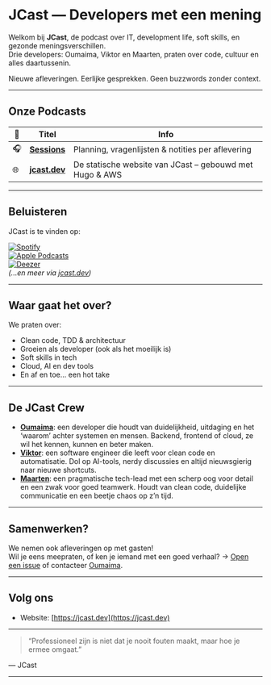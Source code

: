 # JCast — Developers met een mening

Welkom bij **JCast**, de podcast over IT, development life, soft skills, en gezonde meningsverschillen.  
Drie developers: Oumaima, Viktor en Maarten, praten over code, cultuur en alles daartussenin.

Nieuwe afleveringen. Eerlijke gesprekken. Geen buzzwords zonder context.

---

## Onze Podcasts

| 📌 | Titel | Info |
|----|-------|------|
| 🎧 | **[Sessions](https://github.com/jcast-podcast/sessions)** | Planning, vragenlijsten & notities per aflevering |
| 🌐 | **[jcast.dev](https://github.com/jcast-podcast/jcast.dev)** | De statische website van JCast – gebouwd met Hugo & AWS |

---

## Beluisteren

JCast is te vinden op:

[![Spotify](https://img.shields.io/badge/-Spotify-1DB954?style=for-the-badge&logo=spotify&logoColor=white)](https://open.spotify.com/show/...)  
[![Apple Podcasts](https://img.shields.io/badge/-Apple%20Podcasts-000000?style=for-the-badge&logo=apple&logoColor=white)](https://podcasts.apple.com/...)  
[![Deezer](https://img.shields.io/badge/-Deezer-FEAA2D?style=for-the-badge&logo=deezer&logoColor=white)](https://www.deezer.com/...)  
_(...en meer via [jcast.dev](https://jcast.dev))_

---

## Waar gaat het over?

We praten over:

- Clean code, TDD & architectuur
- Groeien als developer (ook als het moeilijk is)
- Soft skills in tech
- Cloud, AI en dev tools
- En af en toe... een hot take

---

## De JCast Crew

- **[Oumaima](https://github.com/OumaimaZerouali)**: een developer die houdt van duidelijkheid, uitdaging en het ‘waarom’ achter systemen en mensen. Backend, frontend of cloud, ze wil het kennen, kunnen en beter maken.
- **[Viktor](https://github.com/ViktorVS1)**: een software engineer die leeft voor clean code en automatisatie. Dol op AI-tools, nerdy discussies en altijd nieuwsgierig naar nieuwe shortcuts.
- **[Maarten](https://github.com/denmette)**: een pragmatische tech-lead met een scherp oog voor detail en een zwak voor goed teamwerk. Houdt van clean code, duidelijke communicatie en een beetje chaos op z’n tijd.

---

## Samenwerken?

We nemen ook afleveringen op met gasten!  
Wil je eens meepraten, of ken je iemand met een goed verhaal? → [Open een issue](https://github.com/jcast-podcast/sessions/issues) of contacteer [Oumaima](https://github.com/OumaimaZerouali).

---

## Volg ons

- Website: [https://jcast.dev](https://jcast.dev)

---

> “Professioneel zijn is niet dat je nooit fouten maakt, maar hoe je ermee omgaat.”

&mdash; JCast

---
